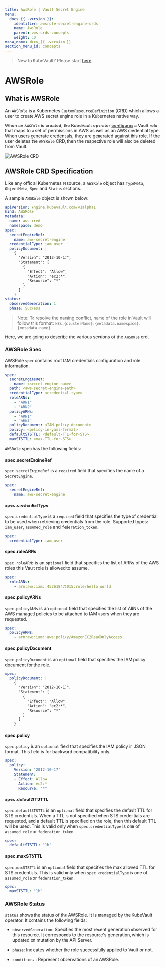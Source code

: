```yaml
---
title: AwsRole | Vault Secret Engine
menu:
  docs_{{ .version }}:
    identifier: awsrole-secret-engine-crds
    name: AwsRole
    parent: aws-crds-concepts
    weight: 10
menu_name: docs_{{ .version }}
section_menu_id: concepts
---
```


> New to KubeVault? Please start [here](/docs/concepts/README.md).

# AWSRole

## What is AWSRole

An `AWSRole` is a Kubernetes `CustomResourceDefinition` (CRD) which allows a user to create AWS secret engine role in a Kubernetes native way.

When an `AWSRole` is created, the KubeVault operator [configures](https://www.vaultproject.io/docs/secrets/aws/index.html#setup) a Vault role that maps to a set of permissions in AWS as well as an AWS credential type. When users generate credentials, they are generated against this role. If the user deletes the `AWSRole` CRD,
then the respective role will also be deleted from Vault.

![AWSRole CRD](/docs/images/concepts/aws_role.svg)

## AWSRole CRD Specification

Like any official Kubernetes resource, a `AWSRole` object has `TypeMeta`, `ObjectMeta`, `Spec` and `Status` sections.

A sample `AWSRole` object is shown below:

```yaml
apiVersion: engine.kubevault.com/v1alpha1
kind: AWSRole
metadata:
  name: aws-cred
  namespace: demo
spec:
  secretEngineRef:
    name: aws-secret-engine
  credentialType: iam_user
  policyDocument: |
    {
      "Version": "2012-10-17",
      "Statement": [
        {
          "Effect": "Allow",
          "Action": "ec2:*",
          "Resource": "*"
        }
      ]
    }
status:
  observedGeneration: 1
  phase: Success
```

> Note: To resolve the naming conflict, name of the role in Vault will follow this format: `k8s.{clusterName}.{metadata.namespace}.{metadata.name}`

Here, we are going to describe the various sections of the `AWSRole` crd.

### AWSRole Spec

AWSRole `spec` contains root IAM credentials configuration and role information.

```yaml
spec:
  secretEngineRef:
    name: <secret-engine-name>
  path: <aws-secret-engine-path>
  credentialType: <credential-type>
  roleARNs:
    - "ARN1"
    - "ARN2"
  policyARNs:
    - "ARN1"
    - "ARN2"
  policyDocument: <IAM-policy-document>
  policy: <policy-in-yaml-format>
  defaultSTSTTL: <default-TTL-for-STS>
  maxSTSTTL: <max-TTL-for-STS>
```

`AWSRole` spec has the following fields:

#### spec.secretEngineRef

`spec.secretEngineRef` is a `required` field that specifies the name of a `SecretEngine`.

```yaml
spec:
  secretEngineRef:
    name: aws-secret-engine
```

#### spec.credentialType

`spec.credentialType` is a `required` field that specifies the type of credential to be used when retrieving credentials from the role. Supported types: `iam_user`, `assumed_role` and `federation_token`.

```yaml
spec:
  credentialType: iam_user
```

#### spec.roleARNs

`spec.roleARNs` is an `optional` field that specifies the list of ARNs of the AWS roles this Vault role is allowed to assume.

```yaml
spec:
  roleARNs:
    - arn:aws:iam::452618475015:role/hello.world
```

#### spec.policyARNs

`spec.policyARNs` is an `optional` field that specifies the list of ARNs of the AWS managed policies to be attached to IAM users when they are requested.

```yaml
spec:
  policyARNs:
    - arn:aws:iam::aws:policy/AmazonEC2ReadOnlyAccess
```

#### spec.policyDocument

`spec.policyDocument` is an `optional` field that specifies the IAM policy document for the role.

```yaml
spec:
  policyDocument: |
    {
      "Version": "2012-10-17",
      "Statement": [
        {
          "Effect": "Allow",
          "Action": "ec2:*",
          "Resource": "*"
        }
      ]
    }
```

#### spec.policy

`spec.policy` is an `optional` field that specifies the IAM policy in JSON format.
 This field is for backward compatibility only.

```yaml
spec:
  policy:
    Version: '2012-10-17'
    Statement:
    - Effect: Allow
      Action: ec2:*
      Resource: "*"
```

#### spec.defaultSTSTTL

`spec.defaultSTSTTL` is an `optional` field that specifies the default TTL for STS credentials. When a TTL is not specified when STS credentials are requested, and a default TTL is specified
on the role, then this default TTL will be used. This is valid only when `spec.credentialType` is one of `assumed_role` or `federation_token`.

```yaml
spec:
  defaultSTSTTL: "1h"
```

#### spec.maxSTSTTL

`spec.maxSTSTTL` is an `optional` field that specifies the max allowed TTL for STS credentials. This is valid only when `spec.credentialType` is one of `assumed_role` or `federation_token`.

```yaml
spec:
  maxSTSTTL: "1h"
```

### AWSRole Status

`status` shows the status of the AWSRole. It is managed by the KubeVault operator. It contains the following fields:

- `observedGeneration`: Specifies the most recent generation observed for this resource. It corresponds to the resource's generation, which is updated on mutation by the API Server.

- `phase`: Indicates whether the role successfully applied to Vault or not.

- `conditions` : Represent observations of an AWSRole.
